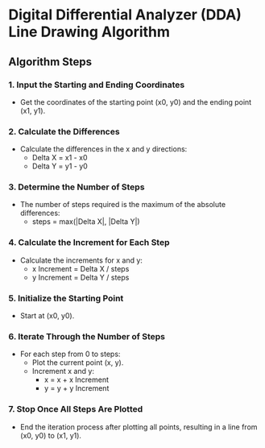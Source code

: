 # Digital Differential Analyzer (DDA) Line Drawing Algorithm

## Algorithm Steps

### 1. Input the Starting and Ending Coordinates
   - Get the coordinates of the starting point (x0, y0) and the ending point (x1, y1).

### 2. Calculate the Differences
   - Calculate the differences in the x and y directions:
     - Delta X = x1 - x0
     - Delta Y = y1 - y0

### 3. Determine the Number of Steps
   - The number of steps required is the maximum of the absolute differences:
     - steps = max(|Delta X|, |Delta Y|)

### 4. Calculate the Increment for Each Step
   - Calculate the increments for x and y:
     - x Increment = Delta X / steps
     - y Increment = Delta Y / steps

### 5. Initialize the Starting Point
   - Start at (x0, y0).

### 6. Iterate Through the Number of Steps
   - For each step from 0 to steps:
     - Plot the current point (x, y).
     - Increment x and y:
       - x = x + x Increment
       - y = y + y Increment

### 7. Stop Once All Steps Are Plotted
   - End the iteration process after plotting all points, resulting in a line from (x0, y0) to (x1, y1).
